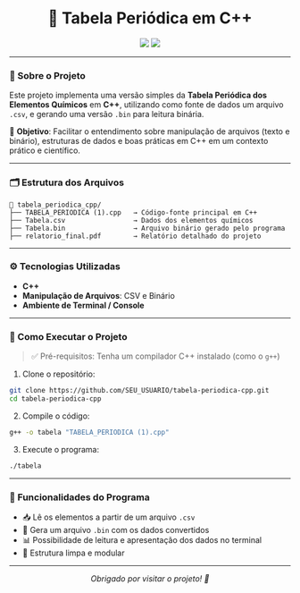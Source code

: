 <h1 align="center">🧪 Tabela Periódica em C++</h1>

<p align="center">
  <img src="https://img.shields.io/badge/C%2B%2B-00599C?style=for-the-badge&logo=c%2B%2B&logoColor=white"/>
  <img src="https://img.shields.io/badge/Dados-CSV-yellow?style=for-the-badge"/>
</p>

---

### 📌 Sobre o Projeto

Este projeto implementa uma versão simples da **Tabela Periódica dos Elementos Químicos** em **C++**, utilizando como fonte de dados um arquivo `.csv`, e gerando uma versão `.bin` para leitura binária.

📄 **Objetivo**: Facilitar o entendimento sobre manipulação de arquivos (texto e binário), estruturas de dados e boas práticas em C++ em um contexto prático e científico.

---

### 🗂️ Estrutura dos Arquivos

```
📁 tabela_periodica_cpp/
├── TABELA_PERIODICA (1).cpp   → Código-fonte principal em C++
├── Tabela.csv                 → Dados dos elementos químicos
├── Tabela.bin                 → Arquivo binário gerado pelo programa
├── relatorio_final.pdf        → Relatório detalhado do projeto
```

---

### ⚙️ Tecnologias Utilizadas

- **C++**
- **Manipulação de Arquivos**: CSV e Binário
- **Ambiente de Terminal / Console**

---

### 🚀 Como Executar o Projeto

> ✅ Pré-requisitos: Tenha um compilador C++ instalado (como o `g++`)

1. Clone o repositório:

```bash
git clone https://github.com/SEU_USUARIO/tabela-periodica-cpp.git
cd tabela-periodica-cpp
```

2. Compile o código:

```bash
g++ -o tabela "TABELA_PERIODICA (1).cpp"
```

3. Execute o programa:

```bash
./tabela
```

---

### 🧠 Funcionalidades do Programa

- 📥 Lê os elementos a partir de um arquivo `.csv`
- 💾 Gera um arquivo `.bin` com os dados convertidos
- 📊 Possibilidade de leitura e apresentação dos dados no terminal
- 🧹 Estrutura limpa e modular

---

<p align="center"><i>Obrigado por visitar o projeto! 🌟</i></p>
